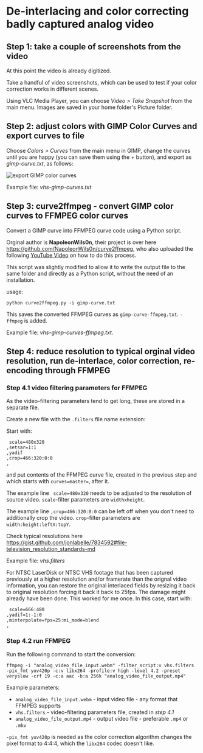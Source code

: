 # De-interlacing and color correcting badly captured analog video

## Step 1: take a couple of screenshots from the video
At this point the video is already digitized.

Take a handful of video screenshots, which can be used to test if your color correction works in different scenes.

Using VLC Media Player, you can choose *Video > Take Snapshot* from the main menu.  Images are saved in your home folder's Picture folder.

## Step 2: adjust colors with GIMP Color Curves and export curves to file
Choose *Colors > Curves* from the main menu in GIMP, change the curves until you are happy (you can save them using the + button), and export as *gimp-curve.txt*, as follows:

![export GIMP color curves](https://raw.githubusercontent.com/bjaan/deinterlace-colorcorrect-analog-video/master/exportgimpcurve.png)

Example file: *vhs-gimp-curves.txt*

## Step 3: curve2ffmpeg - convert GIMP color curves to FFMPEG color curves

Convert a GIMP curve into FFMPEG curve code using a Python script.

Orginal author is **NapoleonWils0n**, their project is over here https://github.com/NapoleonWils0n/curve2ffmpeg, who also uploaded the following [YouTube Video](https://youtu.be/s4xL0msZYuY) on how to do this process.

This script was slightly modified to allow it to write the output file to the same folder and directly as a Python script, without the need of an installation.

usage:

```shell
python curve2ffmpeg.py -i gimp-curve.txt
```

This saves the converted FFMPEG curves as `gimp-curve-ffmpeg.txt`.  `-ffmpeg` is added.

Example file: *vhs-gimp-curves-ffmpeg.txt*.

## Step 4: reduce resolution to typical orginal video resolution, run de-interlace, color correction, re-encoding through FFMPEG

### Step 4.1 video filtering parameters for FFMPEG
As the video-filtering parameters tend to get long, these are stored in a separate file.

Create a new file with the `.filters` file name extension:

Start with:
```
 scale=480x320
,setsar=1:1
,yadif
,crop=466:320:0:0
,
```
and put contents of the FFMPEG curve file, created in the previous step and which starts with `curves=master=`, after it.

The example line ` scale=480x320` needs to be adjusted to the resolution of source video. `scale`-filter parameters are `widthxheight`.

The example line `,crop=466:320:0:0` can be left off when you don't need to additionally crop the video.  `crop`-filter parameters are `width:height:leftX:topY`.

Check typical resolutions here https://gist.github.com/jonlabelle/7834592#file-television_resolution_standards-md

Example file: *vhs.filters*

For NTSC LaserDisk or NTSC VHS footage that has been captured previously at a higher resolution and/or framerate than the orignal video information, you can restore the original interlaced fields by resizing it back to original resolution forcing it back it back to 25fps.  The damage might already have been done. This worked for me once. In this case, start with:
```
 scale=666:480
,yadif=1:-1:0
,minterpolate=fps=25:mi_mode=blend
,
```

### Step 4.2 run FFMPEG

Run the following command to start the conversion:

`ffmpeg -i "analog_video_file_input.webm" -filter_script:v vhs.filters -pix_fmt yuv420p -c:v libx264 -profile:v high -level 4.2 -preset veryslow -crf 19 -c:a aac -b:a 256k "analog_video_file_output.mp4"`

Example parameters:
* `analog_video_file_input.webm` - input video file - any format that FFMPEG supports
* `vhs.filters` - video-filtering parameters file, created in *step 4.1*
* `analog_video_file_output.mp4` - output video file - preferable `.mp4` or `.mkv`

`-pix_fmt yuv420p` is needed as the color correction algorithm changes the pixel format to 4:4:4, which the `libx264` codec doesn't like.